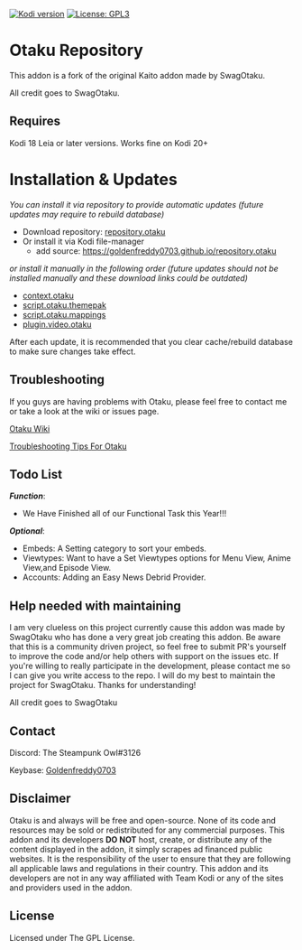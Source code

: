 [![Kodi version](https://img.shields.io/badge/kodi%20versions18/19/20/21-blue)](https://kodi.tv/)
[![License: GPL3](https://img.shields.io/badge/License-GPL3-yellow.svg)](https://opensource.org/licenses/GPL-3.0)

# Otaku Repository

This addon is a fork of the original Kaito addon made by SwagOtaku.

All credit goes to SwagOtaku.

## Requires

Kodi 18 Leia or later versions.
Works fine on Kodi 20+

# Installation & Updates

_You can install it via repository to provide automatic updates (future updates may require to rebuild database)_

- Download repository: [repository.otaku](https://github.com/Goldenfreddy0703/repository.otaku/blob/master/repository.otaku-1.0.zip?raw=true)
- Or install it via Kodi file-manager
  - add source: <https://goldenfreddy0703.github.io/repository.otaku>

_or install it manually in the following order (future updates should not be installed manually and these download links could be outdated)_

- [context.otaku](https://github.com/Goldenfreddy0703/repository.otaku/raw/master/repo/zips/context.otaku/context.otaku-0.0.12.zip)
- [script.otaku.themepak](https://github.com/Goldenfreddy0703/repository.otaku/raw/master/repo/zips/script.otaku.themepak/script.otaku.themepak-0.0.11.zip)
- [script.otaku.mappings](https://github.com/Goldenfreddy0703/repository.otaku/raw/master/repo/zips/script.otaku.mappings/script.otaku.mappings-24.02.0.zip)
- [plugin.video.otaku](https://github.com/Goldenfreddy0703/repository.otaku/raw/master/repo/zips/plugin.video.otaku/plugin.video.otaku-0.4.84.zip)

After each update, it is recommended that you clear cache/rebuild database to make sure changes take effect.

## Troubleshooting

If you guys are having problems with Otaku, please feel free to contact me or take a look at the wiki or issues page.

[Otaku Wiki](https://github.com/Goldenfreddy0703/Otaku/wiki)

[Troubleshooting Tips For Otaku](https://github.com/Goldenfreddy0703/Otaku/issues/15)

## Todo List

**_Function_**:
- We Have Finished all of our Functional Task this Year!!!

**_Optional_**:
- Embeds: A Setting category to sort your embeds.
- Viewtypes: Want to have a Set Viewtypes options for Menu View, Anime View,and Episode View.
- Accounts: Adding an Easy News Debrid Provider.

## Help needed with maintaining

I am very clueless on this project currently cause this addon was made by SwagOtaku who has done a very great job creating this addon. Be aware that this is a community driven project, so feel free to submit PR's yourself to improve the code and/or help others with support on the issues etc. If you're willing to really participate in the development, please contact me so I can give you write access to the repo. I will do my best to maintain the project for SwagOtaku. Thanks for understanding!

All credit goes to SwagOtaku

## Contact

Discord: The Steampunk Owl#3126

Keybase: [Goldenfreddy0703](https://keybase.io/goldenfreddy0703)

## Disclaimer 

Otaku is and always will be free and open-source. None of its code and resources may be sold or redistributed for any commercial purposes. This addon and its developers **DO NOT** host, create, or distribute any of the content displayed in the addon, it simply scrapes ad financed public websites. It is the responsibility of the user to ensure that they are following all applicable laws and regulations in their country. This addon and its developers are not in any way affiliated with Team Kodi or any of the sites and providers used in the addon.

## License

Licensed under The GPL License.
